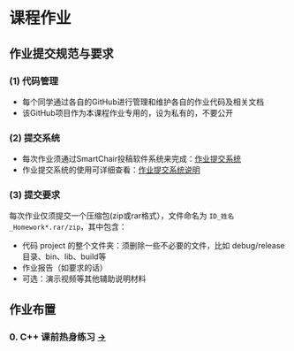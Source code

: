 # 课程作业

## 作业提交规范与要求

### (1) 代码管理
- 每个同学通过各自的GitHub进行管理和维护各自的作业代码及相关文档
- 该GitHub项目作为本课程作业专用的，设为私有的，不要公开

### (2) 提交系统
- 每次作业须通过SmartChair投稿软件系统来完成：[作业提交系统](http://www.smartchair.org/CG2020)
- 作业提交系统的使用可详细查看：[作业提交系统说明](https://pan.baidu.com/s/1Gd68C2DZXq4j9wevW_IG_Q)

### (3) 提交要求
每次作业仅须提交一个压缩包(zip或rar格式），文件命名为 `ID_姓名_Homework*.rar/zip`，其中包含：
- 代码 project 的整个文件夹：须删除一些不必要的文件，比如 debug/release目录、bin、lib、build等
- 作业报告（如要求的话）
- 可选：演示视频等其他辅助说明材料

## 作业布置

### 0. C++ 课前热身练习 [->](0_CppPratices/) 

